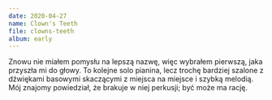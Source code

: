 ```yaml
---
date: 2020-04-27
name: Clown's Teeth
file: clowns-teeth
album: early
---
```


Znowu nie miałem pomysłu na lepszą nazwę, więc wybrałem pierwszą, jaka przyszła mi do głowy. To kolejne solo pianina, lecz trochę bardziej szalone z dźwiękami basowymi skaczącymi z miejsca na miejsce i szybką melodią. Mój znajomy powiedział, że brakuje w niej perkusji; być może ma rację.
